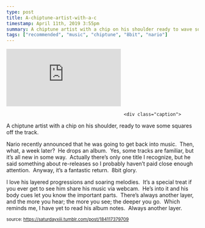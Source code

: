 ```yaml
---
type: post
title: A-chiptune-artist-with-a-c
timestamp: April 11th, 2019 3:55pm
summary: A chiptune artist with a chip on his shoulder ready to wave some squares off the track  ppNario recently announced that he was going to get backI love his layered progressions and soaring melodies  It’s a special treat if you ever get to see him share his music via webcam  He’s into it and hi
tags: ["recommended", "music", "chiptune", "8bit", "nario"]
---
```

<embed type="audio/mpeg" src="https://bandcamp.com/stream_redirect?enc=mp3-128&amp;track_id=4018849524&amp;ts=1618890939&amp;t=f841d275473204a2049ece52e688549cb398c378"></embed>
                    
                                               <div class="caption">
A chiptune artist with a chip on his shoulder, ready to wave some squares off the track.  

Nario recently announced that he was going to get back into music.  Then, what, a week later?  He drops an album.  Yes, some tracks are familiar, but it’s all new in some way.  Actually there’s only one title I recognize, but he said something about re-releases so I probably haven’t paid close enough attention.  Anyway, it’s a fantastic return.  8bit glory.

I love his layered progressions and soaring melodies.  It’s a special treat if you ever get to see him share his music via webcam.  He’s into it and his body cues let you know the important parts.  There’s always another layer, and the more you hear; the more you see; the deeper you go.  Which reminds me, I have yet to read his album notes.  Always another layer.
 
                                    
                                
<small>source: https://saturdayxiii.tumblr.com/post/184117379709</small>